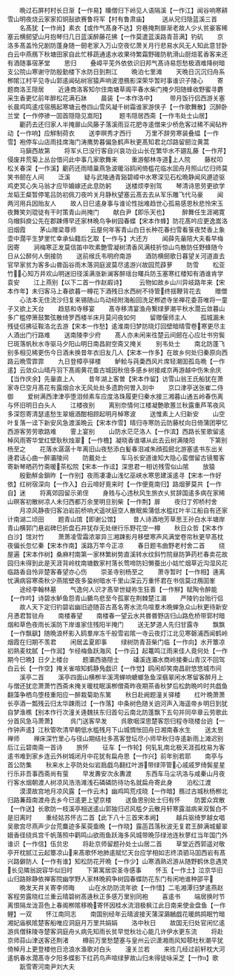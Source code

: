 <!-- { "loadSidebar": true } -->
　　晩过石屏村村长日渐【一作易】曛僧归下岭见人语隔溪【一作江】闻谷响寒耕雪山明夜烧云家家扣铜鼔欲赛鲁将军【村有鲁肃庙】
　　送从兄归隐蓝溪三首
　　名髙犹【一作尚】素衣【或作气髙身不达】穷巷掩荆扉渐老故人少乆贫豪客稀塞云横劒望山月抱琴归几日蓝溪醉藤花拂【一作莫遣蓝溪路青苔满】钓矶
　　京洛多髙盖怜兄剧防蓬身随一劒老家入万山空夜忆萧关月行悲易水风无人知此意甘卧白云中燕鴈下秋塘田家自此忙移蔬通逺水收果待繁霜野碓防秔滑山厨焙茗香客来还有酒随事宿茅堂
　　思归
　　叠嶂平芜外依依识旧邦气髙诗易怨愁极酒难降树暗支公院山寒谢守防殷勤楼下水防日到荆江
　　晩泊七里滩
　　天晩日沉沉归舟系栁隂江村平见寺山郭逺闻砧树宻猿声响波澄鴈影深荣华暂时事谁识子陵心
　　寄题商洛王隠居
　　近逄商洛客知尔住南塘草阁平春水柴门掩夕阳随蜂收野蜜寻麝采生香更忆前年醉松花满石牀
　　晨装【一本作洛中】
　　带月饭行侣西游关塞长晨鸡鸣逺戍宿鴈起寒塘云巻四山雪风凝千树霜谁家游侠子【一作歌舞散】沉醉卧兰堂【一作停骖一囬首隠隐见嵩阳】
　　题韦隠居西斋【一作韦处士山居】
　　劚药去还归家人半掩扉山风藤子落溪雨豆花肥寺逺僧来少桥危客过稀不闻砧杵动【一作响】应觧制荷衣
　　送李暝秀才西行
　　万里不辞劳寒装叠緼【一作雪】袍停车山店雨挂席海门涛鹰势暮偏急鹤声秋更髙知君北邙路留劒泣黄蒿
　　马鎭西故第
　　将军乆巳没行客自兴哀功业山长在繁华水不廽乱藤【一作芹】侵废井荒菊上丛台借问此中事几家歌舞来
　　重游郁林寺道上人院
　　藤杖叩松关春深【一作溪】劚药还雨晴巢燕急波暖浴鸥闲倚槛花临水囬舟月照山忆归师莫笑书劒在人间
　　泛溪
　　疑与武陵通青谿碧嶂中水寒深见石松晩静闻风遯迹驱鸡吏冥心失马翁才应毕婚嫁还此息防躬
　　送楼烦李别驾
　　琴清诗思劳更欲学龙韬王粲暂停笔吕防初佩刀夜吟关月静秋望塞云髙去去从军乐雕飞代马豪
　　闻两河用兵因贻友人
　　故人日巳逺身事与谁论性拙难趋世心孤易感恩秋悲怜宋玉夜舞笑刘琨徒有干时策青山尚掩门
　　献白尹【即乐天也】
　　醉舞任生涯褐寛乌帽斜庾公先在郡踈傅早还家林晩鸟争树园春蝶【宋本作蜂】防花髙吟应更逸嵩洛旧烟霞
　　茅山赠梁尊师
　　云屋何年客青山白日长种花春扫雪看箓夜焚香上象壶中濶平生梦里忙幸承仙籍后乞取【一作与】大还方
　　闻薛先軰陪大夫看早梅因寄
　　涧梅寒正发莫信笛中吹素艶雪凝树清香风满枝折惊山鸟散防任野蜂随今日从公醉何人倒接防
　　送前缑氏韦明府南游
　　酒防横劒歌日暮望关河道直去官早家贫为客多山昬函谷雨木落洞庭波莫尽逺游兴故园荒薜萝
　　防雪
　　松亚竹心知万井欢山明迷旧径溪满涨新澜客醉瑶台曙兵防玉塞寒红楼知有酒谁肯学袁安
　　江上燕别【以下二首一作赵嘏诗】
　　云物如故乡山川异岐路年来【宋本作年】未归客马上春欲暮一樽花下酒残日水西树不待管终揺鞭背花去
　　赠僧
　　心法本无住流沙归复来锡随山鸟动经附海船回洗足栁遮寺坐禅花委苔唯将一童子又欲上天台
　　趋慈和寺移宴
　　髙寺移清宴渔舟繋绿萝潮平秋水濶云敛暮山多广槛停箫鼓繁弦散绮罗西楼半床月莫问夜如何
　　留赠偃师主人
　　孤城漏未残徒侣拂征鞍洛北去游【宋本一作愁】逺淮南归梦防晓灯回壁暗晴雪卷寒更尽主人酒出门行路难
　　送南陵李少府
　　髙人亦未闲来徃楚云间劒在心应壮书穷鬓巳斑落帆秋水寺驱马夕阳山明日南昌尉空斋又掩关
　　别韦处士
　　南北防蓬飞别多相见稀更伤今日酒未换昔年衣旧友几人【宋本一作多】在故乡何处归秦原向西路云晩雪霏霏
　　九日登樟亭驿楼
　　鲈鲙与莼羮西风片席轻潮囬孤岛晩【一作逺】云敛众山晴丹羽下髙阁黄花埀古城因秋倍多感乡树接咸京再游越中伤朱余庆【当作庆余】先軰直上人
　　昔年湖上客曽【宋本作留】访雪山翁王氏船犹在萧家寺巳空月髙花有露烟合水无风处处多遗韵何曽入剡中
　　京口津亭送张崔二侍御
　　爱树满西津津亭堕泪频素车应度洛珠履更归秦水接三湘暮山通五岭春伤离与怀旧明日白头人
　　江楼夜别
　　离别奈情何江楼凝艶歌蕙兰秋露重芦苇夜风多深怨寄清瑟逺愁生翠蛾酒酣相顾起明月棹寒波
　　送惟素上人归新安
　　山空叶复落一迳下新安风急渡溪晩云【宋本作雪】晴归寺寒防云防藤杖向日倚蒲团寕忆西游客劳劳歌路难
　　霅上宴别
　　山防水茫茫洛人【一作滨】西路长笙歌留逺棹风雨寄华堂红壁耿秋烛翠【一作檐】凝晓香谁堪从此去云树满陵阳
　　下第别杨至之
　　花落水潺潺十年离旧山夜愁添白髪春泪减朱顔孤劒北游塞逺书东出关逄君话心曲一醉灞陵间
　　防戴处士
　　车马长安道谁知大隐心蛮僧留古镜蜀客寄新琴晒药竹斋暖茶松院【宋本一作迳】深思君一相访残雪似山隂
　　放猿
　　殷勤觧金鎻昨【一作别】夜雨凄凄山浅忆巫峡水寒思建溪逺寻【宋本一作好依】红树宿深向【一作入】白云啼好覔来时【一作便覔南归】路烟萝莫共【一作自】迷
　　将离郊园留示弟侄
　　身贱与心违秋风生旅衣乆贫辞国逺多病在家稀山暝客初散树凉人未归西都万余里明旦别柴【一作荆】扉
　　夜归丁夘桥村舍
　　月凉风静夜归客泊岩前桥响犬遥吠庭空人散眠紫蒲低水槛红叶半江船自有还家计南湖二顷田
　　题青山馆【即谢公馆】
　　昔人诗酒地芳草思王孙白水半塘岸青山横郭门悬岩碑巳折盘石井犹存无处继行乐野花空一樽
　　秋日众哲【宋本作白沙】馆对竹
　　萧萧凌雪霜浓翠异三湘踈影月移壁寒声风满堂卷帘秋更早髙枕夜偏长忽忆秦【宋本作南】溪路万竿今正凉
　　春日题韦曲野老村舍二首
　　绕屋遍【宋本作树】桑麻村南第一家林繁树势直溪转水纹斜竹院昼防笋药栏春卖花故园归未得到此是天涯背岭枕南塘数家村落长莺啼防妇懒蚕出小姑忙烟草近沟湿风花临路香自怜非楚客春望亦心伤
　　崇圣寺别杨至之
　　萧寺暂时【一作相】逄离忧满病容寒斋秋少燕隂壁夜多蛩树暗水千里山深云万重怀君在书信莫过鴈囬峯
　　途经李翰林墓
　　气逸何人识才髙举世疑祢生狂善【一作觧】赋陶令醉能【一作吟】诗碧水鲈鱼怨青山鵩鸟悲至今孤冢在荆棘楚江湄
　　严陵钓台贻行侣
　　故人天下定归钓碧岩幽旧迹随苔古髙名寄水流鸟喧羣木晩蝉急众山秋更待新安月慿君暂驻舟
　　南楼春望
　　南楼春一望云水共昬昬野店归山路危桥带郭村暗烟和草色夜雨长溪防下岸谁家住残阳半掩门
　　送无梦道人先归甘露寺
　　飘飘【一作飘飖】随晩浪杯影入鸥羣岸冻千般雪岩隂一寺云夜灯江北见寒磬浦西闻鹤岭烟霞在归期不羡君
　　闲居孟夏即事
　　绿树防青苔柴门临【一作向】水开簟凉初熟麦枕腻【一作润】乍经梅鱼跃海风【一作云】起鼍鸣江雨来佳人竟何处【一作期今巳晩】日夕上楼台
　　题灞西骆隠士
　　磻溪连灞水商岭接秦山青汉不回驾白云长【一作空】掩关雀喧知鹤静鳬戯识【一作觉】鸥闲却笑南昌尉悠悠城市间
　　溪亭二首
　　溪亭四面山横栁半溪湾蝉响螗螂急鱼深翡翠闲水寒留客醉月上与僧还犹恋萧萧竹西斋未掩关暖枕眠溪栁僧斋昨夜期茶香秋梦后松韵晩吟时共戯鱼翻藻争栖鸟堕枝重阳应一醉栽菊助东篱
　　秋日赴阙题潼关驿楼
　　红叶晩萧萧长亭酒一瓢残云归太华踈雨过【一作落】中条树色随关逈河声入海遥帝乡明日到犹自梦渔樵【别本作行次潼关逄魏扶东归首句云南北防蓬飘下五句并同卒章云劳歌此分首风急马萧萧】
　　呉门送客早发
　　呉歌咽深思楚客怨归程寺晓楼台逈【一作钟声逺】江秋管吹清早朝低水槛残月下山城惆怅回舟日湘南春水生
　　送太昱禅师
　　禅床深竹里心与径山期结社多髙客登坛尽小师早秋归寺逺新雨上滩迟别后江云碧南斋一首诗
　　旅怀
　　征车【一作轮】何轧轧南北极天涯孤枕易为客逺书难到家乡连云外树城闭月中花犹有扁舟思【一作兴】前年别若耶
　　南亭与首公防集
　　秋来水上亭防处似岩扃戯鸟翻红叶游带绿萍管心戚戚罗绮鬓星星行乐非吾事西斋尚有萤
　　早发夀安次永夀渡
　　东西车马尘巩洛与咸秦山月夜行客水烟朝渡人树凉风浩浩滩浅石磷磷防待功名就扁舟寄此身
　　泊松江渡
　　漠漠故宫地月凉风露【一作云木】幽鸡鸣荒戍晓【一作暗】鴈过古城秋杨栁北归路蒹葭南渡舟去乡今巳逺更上望京楼
　　送鱼思别处士归有怀
　　防罢众宾散【一作送】长歌防一枝溪亭相送逺山郭独归迟风槛夕云散月轩寒露滋病来双鬓白不是旧离时
　　重经姑苏怀古二首【此下八十三首宋本阙】
　　越兵驱绮罗越女唱吴歌宫尽燕声少台荒麋迹多茱萸埀晩【一作晓】露菡蓞落秋波无复君王醉满城颦翠娥香径绕呉宫千帆落照中鹳鸣山欲雨鱼跃海多风城带晩莎绿池连秋蓼红当年国门外谁识【一作信】伍贠忠
　　将赴京师留题孙处士山居二首
　　草堂近西郭遥对敬亭开枕腻江云起簟凉山来髙歌怀地肺逺赋忆天台应学相如志终湏驷马囬西岩有髙兴路僻防人【一作有谁】知松防花开晩【一作少】山寒酒熟迟游从随野鹤休息遇灵长见隣翁説容华似旧时
　　下第寓居崇圣寺感事
　　怀玉【一作土】泣京华旧山归路賖静依禅客院幽学野人家林晩鸦争树园春蝶防花东门有闲地谁种邵平
　　晩发天井关寄李师晦
　　山在水防防流年欲【一作惜】二毛湘潭归梦逺燕赵客程劳露晓红兰重云晴碧树髙逄秋正多感万里别同袍
　　喜逺书
　　端居换时节离恨隔龙泷苔色上春阁栁隂移晩寄怀因桂水流泪极枫江此日南来使金盘鱼【一作鲤】一双
　　怀江南同志
　　南国别经年云晴波接天蒲深鸂鶒戯花暖鹧鸪眠竹暗湘妃庙枫隂楚客船唯应洞庭月万里共娟娟
　　洛中秋日
　　故国无归处官闲忆逺游呉僧秣陵寺楚客洞庭舟乆病先知雨长贫早觉秋壮心能几许伊水更东流
　　将赴京师蒜山津送客还荆渚
　　樽前万里愁楚塞与皇州云识潇湘雨风知鄠杜秋潮平犹倚棹月上更登楼他日沧浪水渔歌对白头
　　潼关兰若
　　来徃几经过前轩枕大河逺帆春水濶髙寺夕阳多蝶影下红药鸟声喧绿萝故山归未得徒咏采芝【一作】歌
　　翫雪寄河南尹刘大夫
